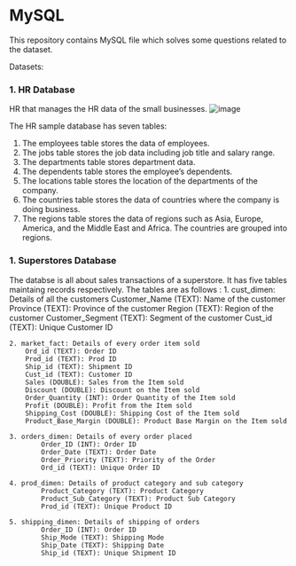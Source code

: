 # MySQL
This repository contains MySQL file which solves some questions related to the dataset.

Datasets:
### 1. HR Database
HR that manages the HR data of the small businesses.
![image](https://user-images.githubusercontent.com/70515377/152560588-5242b21e-325f-4703-85d9-b0aea7981f3b.png)

The HR sample database has seven tables:
1. The employees table stores the data of employees.
2. The jobs table stores the job data including job title and salary range.
3. The departments table stores department data.
4. The dependents table stores the employee’s dependents.
5. The locations table stores the location of the departments of the company.
6. The countries table stores the data of countries where the company is doing business.
7. The regions table stores the data of regions such as Asia, Europe, America, and the Middle East and Africa. The countries are grouped into regions.


### 1. Superstores Database
The databse is all about sales transactions of a superstore. It has five tables maintaing records respectively. 
The tables are as follows :
	1. cust_dimen: Details of all the customers
			Customer_Name (TEXT): Name of the customer
			Province (TEXT): Province of the customer
			Region (TEXT): Region of the customer
			Customer_Segment (TEXT): Segment of the customer
			Cust_id (TEXT): Unique Customer ID
	
    2. market_fact: Details of every order item sold
        Ord_id (TEXT): Order ID
        Prod_id (TEXT): Prod ID
        Ship_id (TEXT): Shipment ID
        Cust_id (TEXT): Customer ID
        Sales (DOUBLE): Sales from the Item sold
        Discount (DOUBLE): Discount on the Item sold
        Order_Quantity (INT): Order Quantity of the Item sold
        Profit (DOUBLE): Profit from the Item sold
        Shipping_Cost (DOUBLE): Shipping Cost of the Item sold
        Product_Base_Margin (DOUBLE): Product Base Margin on the Item sold
        
    3. orders_dimen: Details of every order placed
			Order_ID (INT): Order ID
			Order_Date (TEXT): Order Date
			Order_Priority (TEXT): Priority of the Order
			Ord_id (TEXT): Unique Order ID
	
    4. prod_dimen: Details of product category and sub category
			Product_Category (TEXT): Product Category
			Product_Sub_Category (TEXT): Product Sub Category
			Prod_id (TEXT): Unique Product ID
	
    5. shipping_dimen: Details of shipping of orders
			Order_ID (INT): Order ID
			Ship_Mode (TEXT): Shipping Mode
			Ship_Date (TEXT): Shipping Date
			Ship_id (TEXT): Unique Shipment ID
